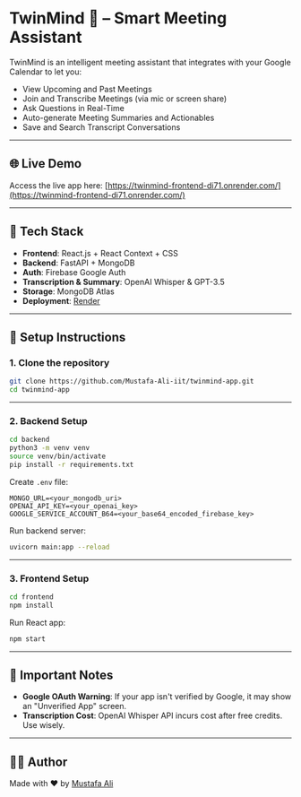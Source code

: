 # TwinMind 🧠 – Smart Meeting Assistant

TwinMind is an intelligent meeting assistant that integrates with your Google Calendar to let you:

* View Upcoming and Past Meetings
* Join and Transcribe Meetings (via mic or screen share)
* Ask Questions in Real-Time
* Auto-generate Meeting Summaries and Actionables
* Save and Search Transcript Conversations

---

## 🌐 Live Demo

Access the live app here: [https://twinmind-frontend-di71.onrender.com/](https://twinmind-frontend-di71.onrender.com/)

---

## 🧰 Tech Stack

* **Frontend**: React.js + React Context + CSS
* **Backend**: FastAPI + MongoDB
* **Auth**: Firebase Google Auth
* **Transcription & Summary**: OpenAI Whisper & GPT-3.5
* **Storage**: MongoDB Atlas
* **Deployment**: [Render](https://render.com/)

---

## 🚀 Setup Instructions

### 1. Clone the repository

```bash
git clone https://github.com/Mustafa-Ali-iit/twinmind-app.git
cd twinmind-app
```

---

### 2. Backend Setup

```bash
cd backend
python3 -m venv venv
source venv/bin/activate
pip install -r requirements.txt
```

Create `.env` file:

```
MONGO_URL=<your_mongodb_uri>
OPENAI_API_KEY=<your_openai_key>
GOOGLE_SERVICE_ACCOUNT_B64=<your_base64_encoded_firebase_key>
```

Run backend server:

```bash
uvicorn main:app --reload
```

---

### 3. Frontend Setup

```bash
cd frontend
npm install
```

Run React app:

```bash
npm start
```

---

## 🔐 Important Notes

* **Google OAuth Warning**: If your app isn't verified by Google, it may show an "Unverified App" screen.
* **Transcription Cost**: OpenAI Whisper API incurs cost after free credits. Use wisely.


---

## 🧑‍💻 Author

Made with ❤️ by [Mustafa Ali](mailto:mustafaali@umass.edu)